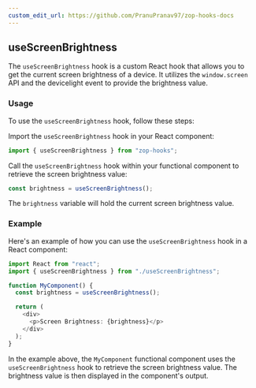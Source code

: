 ```yaml
---
custom_edit_url: https://github.com/PranuPranav97/zop-hooks-docs
---
```


## useScreenBrightness

The `useScreenBrightness` hook is a custom React hook that allows you to get the current screen brightness of a device. It utilizes the `window.screen` API and the devicelight event to provide the brightness value.

### Usage

To use the `useScreenBrightness` hook, follow these steps:

Import the `useScreenBrightness` hook in your React component:

```typescript
import { useScreenBrightness } from "zop-hooks";
```

Call the `useScreenBrightness` hook within your functional component to retrieve the screen brightness value:

```typescript
const brightness = useScreenBrightness();
```

The `brightness` variable will hold the current screen brightness value.

### Example

Here's an example of how you can use the `useScreenBrightness` hook in a React component:

```typescript
import React from "react";
import { useScreenBrightness } from "./useScreenBrightness";

function MyComponent() {
  const brightness = useScreenBrightness();

  return (
    <div>
      <p>Screen Brightness: {brightness}</p>
    </div>
  );
}
```

In the example above, the `MyComponent` functional component uses the `useScreenBrightness` hook to retrieve the screen brightness value. The brightness value is then displayed in the component's output.
